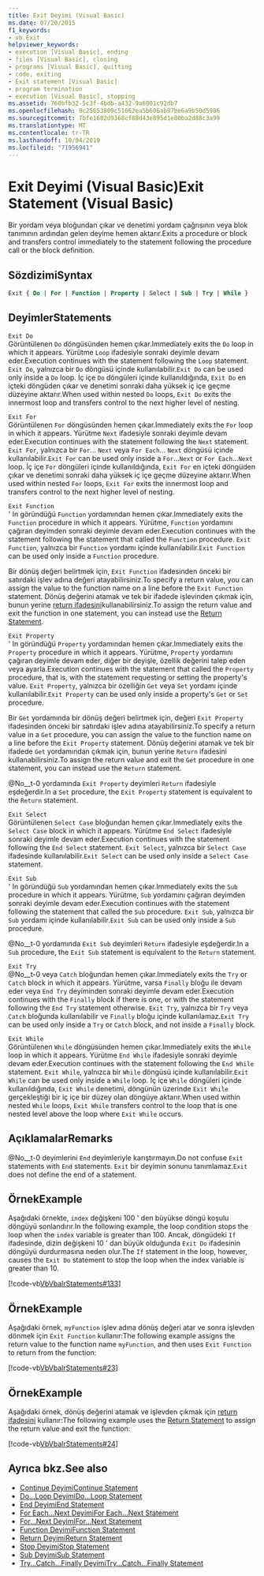 ```yaml
---
title: Exit Deyimi (Visual Basic)
ms.date: 07/20/2015
f1_keywords:
- vb.Exit
helpviewer_keywords:
- execution [Visual Basic], ending
- files [Visual Basic], closing
- programs [Visual Basic], quitting
- code, exiting
- Exit statement [Visual Basic]
- program termination
- execution [Visual Basic], stopping
ms.assetid: 760bfb32-5c3f-4bdb-a432-9a6001c92db7
ms.openlocfilehash: 9c25653809c51662ea5b606ab97be6a9b50d5986
ms.sourcegitcommit: 7bfe1682d9368cf88d43e895d1e80ba2d88c3a99
ms.translationtype: MT
ms.contentlocale: tr-TR
ms.lasthandoff: 10/04/2019
ms.locfileid: "71956941"
---
```

# <a name="exit-statement-visual-basic"></a><span data-ttu-id="7c0e9-102">Exit Deyimi (Visual Basic)</span><span class="sxs-lookup"><span data-stu-id="7c0e9-102">Exit Statement (Visual Basic)</span></span>

<span data-ttu-id="7c0e9-103">Bir yordam veya bloğundan çıkar ve denetimi yordam çağrısının veya blok tanımının ardından gelen deyime hemen aktarır.</span><span class="sxs-lookup"><span data-stu-id="7c0e9-103">Exits a procedure or block and transfers control immediately to the statement following the procedure call or the block definition.</span></span>

## <a name="syntax"></a><span data-ttu-id="7c0e9-104">Sözdizimi</span><span class="sxs-lookup"><span data-stu-id="7c0e9-104">Syntax</span></span>

```vb
Exit { Do | For | Function | Property | Select | Sub | Try | While }
```

## <a name="statements"></a><span data-ttu-id="7c0e9-105">Deyimler</span><span class="sxs-lookup"><span data-stu-id="7c0e9-105">Statements</span></span>

 `Exit Do`  
 <span data-ttu-id="7c0e9-106">Görüntülenen `Do` döngüsünden hemen çıkar.</span><span class="sxs-lookup"><span data-stu-id="7c0e9-106">Immediately exits the `Do` loop in which it appears.</span></span> <span data-ttu-id="7c0e9-107">Yürütme `Loop` ifadesiyle sonraki deyimle devam eder.</span><span class="sxs-lookup"><span data-stu-id="7c0e9-107">Execution continues with the statement following the `Loop` statement.</span></span> <span data-ttu-id="7c0e9-108">`Exit Do`, yalnızca bir `Do` döngüsü içinde kullanılabilir.</span><span class="sxs-lookup"><span data-stu-id="7c0e9-108">`Exit Do` can be used only inside a `Do` loop.</span></span> <span data-ttu-id="7c0e9-109">İç içe `Do` döngüleri içinde kullanıldığında, `Exit Do` en içteki döngüden çıkar ve denetimi sonraki daha yüksek iç içe geçme düzeyine aktarır.</span><span class="sxs-lookup"><span data-stu-id="7c0e9-109">When used within nested `Do` loops, `Exit Do` exits the innermost loop and transfers control to the next higher level of nesting.</span></span>

 `Exit For`  
 <span data-ttu-id="7c0e9-110">Görüntülenen `For` döngüsünden hemen çıkar.</span><span class="sxs-lookup"><span data-stu-id="7c0e9-110">Immediately exits the `For` loop in which it appears.</span></span> <span data-ttu-id="7c0e9-111">Yürütme `Next` ifadesiyle sonraki deyimle devam eder.</span><span class="sxs-lookup"><span data-stu-id="7c0e9-111">Execution continues with the statement following the `Next` statement.</span></span> <span data-ttu-id="7c0e9-112">`Exit For`, yalnızca bir `For`... `Next` veya `For Each`... `Next` döngüsü içinde kullanılabilir.</span><span class="sxs-lookup"><span data-stu-id="7c0e9-112">`Exit For` can be used only inside a `For`...`Next` or `For Each`...`Next` loop.</span></span> <span data-ttu-id="7c0e9-113">İç içe `For` döngüleri içinde kullanıldığında, `Exit For` en içteki döngüden çıkar ve denetimi sonraki daha yüksek iç içe geçme düzeyine aktarır.</span><span class="sxs-lookup"><span data-stu-id="7c0e9-113">When used within nested `For` loops, `Exit For` exits the innermost loop and transfers control to the next higher level of nesting.</span></span>

 `Exit Function`  
 <span data-ttu-id="7c0e9-114">' In göründüğü `Function` yordamından hemen çıkar.</span><span class="sxs-lookup"><span data-stu-id="7c0e9-114">Immediately exits the `Function` procedure in which it appears.</span></span> <span data-ttu-id="7c0e9-115">Yürütme, `Function` yordamını çağıran deyimden sonraki deyimle devam eder.</span><span class="sxs-lookup"><span data-stu-id="7c0e9-115">Execution continues with the statement following the statement that called the `Function` procedure.</span></span> <span data-ttu-id="7c0e9-116">`Exit Function`, yalnızca bir `Function` yordamı içinde kullanılabilir.</span><span class="sxs-lookup"><span data-stu-id="7c0e9-116">`Exit Function` can be used only inside a `Function` procedure.</span></span>

 <span data-ttu-id="7c0e9-117">Bir dönüş değeri belirtmek için, `Exit Function` ifadesinden önceki bir satırdaki işlev adına değeri atayabilirsiniz.</span><span class="sxs-lookup"><span data-stu-id="7c0e9-117">To specify a return value, you can assign the value to the function name on a line before the `Exit Function` statement.</span></span> <span data-ttu-id="7c0e9-118">Dönüş değerini atamak ve tek bir ifadede işlevinden çıkmak için, bunun yerine [return ifadesini](return-statement.md)kullanabilirsiniz.</span><span class="sxs-lookup"><span data-stu-id="7c0e9-118">To assign the return value and exit the function in one statement, you can instead use the [Return Statement](return-statement.md).</span></span>

 `Exit Property`  
 <span data-ttu-id="7c0e9-119">' In göründüğü `Property` yordamından hemen çıkar.</span><span class="sxs-lookup"><span data-stu-id="7c0e9-119">Immediately exits the `Property` procedure in which it appears.</span></span> <span data-ttu-id="7c0e9-120">Yürütme, `Property` yordamını çağıran deyimle devam eder, diğer bir deyişle, özellik değerini talep eden veya ayarla.</span><span class="sxs-lookup"><span data-stu-id="7c0e9-120">Execution continues with the statement that called the `Property` procedure, that is, with the statement requesting or setting the property's value.</span></span> <span data-ttu-id="7c0e9-121">`Exit Property`, yalnızca bir özelliğin `Get` veya `Set` yordamı içinde kullanılabilir.</span><span class="sxs-lookup"><span data-stu-id="7c0e9-121">`Exit Property` can be used only inside a property's `Get` or `Set` procedure.</span></span>

 <span data-ttu-id="7c0e9-122">Bir `Get` yordamında bir dönüş değeri belirtmek için, değeri `Exit Property` ifadesinden önceki bir satırdaki işlev adına atayabilirsiniz.</span><span class="sxs-lookup"><span data-stu-id="7c0e9-122">To specify a return value in a `Get` procedure, you can assign the value to the function name on a line before the `Exit Property` statement.</span></span> <span data-ttu-id="7c0e9-123">Dönüş değerini atamak ve tek bir ifadede `Get` yordamından çıkmak için, bunun yerine `Return` ifadesini kullanabilirsiniz.</span><span class="sxs-lookup"><span data-stu-id="7c0e9-123">To assign the return value and exit the `Get` procedure in one statement, you can instead use the `Return` statement.</span></span>

 <span data-ttu-id="7c0e9-124">@No__t-0 yordamında `Exit Property` deyimleri `Return` ifadesiyle eşdeğerdir.</span><span class="sxs-lookup"><span data-stu-id="7c0e9-124">In a `Set` procedure, the `Exit Property` statement is equivalent to the `Return` statement.</span></span>

 `Exit Select`  
 <span data-ttu-id="7c0e9-125">Görüntülenen `Select Case` bloğundan hemen çıkar.</span><span class="sxs-lookup"><span data-stu-id="7c0e9-125">Immediately exits the `Select Case` block in which it appears.</span></span> <span data-ttu-id="7c0e9-126">Yürütme `End Select` ifadesiyle sonraki deyimle devam eder.</span><span class="sxs-lookup"><span data-stu-id="7c0e9-126">Execution continues with the statement following the `End Select` statement.</span></span> <span data-ttu-id="7c0e9-127">`Exit Select`, yalnızca bir `Select Case` ifadesinde kullanılabilir.</span><span class="sxs-lookup"><span data-stu-id="7c0e9-127">`Exit Select` can be used only inside a `Select Case` statement.</span></span>

 `Exit Sub`  
 <span data-ttu-id="7c0e9-128">' In göründüğü `Sub` yordamından hemen çıkar.</span><span class="sxs-lookup"><span data-stu-id="7c0e9-128">Immediately exits the `Sub` procedure in which it appears.</span></span> <span data-ttu-id="7c0e9-129">Yürütme, `Sub` yordamını çağıran deyimden sonraki deyimle devam eder.</span><span class="sxs-lookup"><span data-stu-id="7c0e9-129">Execution continues with the statement following the statement that called the `Sub` procedure.</span></span> <span data-ttu-id="7c0e9-130">`Exit Sub`, yalnızca bir `Sub` yordamı içinde kullanılabilir.</span><span class="sxs-lookup"><span data-stu-id="7c0e9-130">`Exit Sub` can be used only inside a `Sub` procedure.</span></span>

 <span data-ttu-id="7c0e9-131">@No__t-0 yordamında `Exit Sub` deyimleri `Return` ifadesiyle eşdeğerdir.</span><span class="sxs-lookup"><span data-stu-id="7c0e9-131">In a `Sub` procedure, the `Exit Sub` statement is equivalent to the `Return` statement.</span></span>

 `Exit Try`  
 <span data-ttu-id="7c0e9-132">@No__t-0 veya `Catch` bloğundan hemen çıkar.</span><span class="sxs-lookup"><span data-stu-id="7c0e9-132">Immediately exits the `Try` or `Catch` block in which it appears.</span></span> <span data-ttu-id="7c0e9-133">Yürütme, varsa `Finally` bloğu ile devam eder veya `End Try` deyiminden sonraki deyimle devam eder.</span><span class="sxs-lookup"><span data-stu-id="7c0e9-133">Execution continues with the `Finally` block if there is one, or with the statement following the `End Try` statement otherwise.</span></span> <span data-ttu-id="7c0e9-134">`Exit Try`, yalnızca bir `Try` veya `Catch` bloğunda kullanılabilir ve `Finally` bloğu içinde kullanılamaz.</span><span class="sxs-lookup"><span data-stu-id="7c0e9-134">`Exit Try` can be used only inside a `Try` or `Catch` block, and not inside a `Finally` block.</span></span>

 `Exit While`  
 <span data-ttu-id="7c0e9-135">Görüntülenen `While` döngüsünden hemen çıkar.</span><span class="sxs-lookup"><span data-stu-id="7c0e9-135">Immediately exits the `While` loop in which it appears.</span></span> <span data-ttu-id="7c0e9-136">Yürütme `End While` ifadesiyle sonraki deyimle devam eder.</span><span class="sxs-lookup"><span data-stu-id="7c0e9-136">Execution continues with the statement following the `End While` statement.</span></span> <span data-ttu-id="7c0e9-137">`Exit While`, yalnızca bir `While` döngüsü içinde kullanılabilir.</span><span class="sxs-lookup"><span data-stu-id="7c0e9-137">`Exit While` can be used only inside a `While` loop.</span></span> <span data-ttu-id="7c0e9-138">İç içe `While` döngüleri içinde kullanıldığında, `Exit While` denetimi, döngünün üzerinde `Exit While` gerçekleştiği bir iç içe bir düzey olan döngüye aktarır.</span><span class="sxs-lookup"><span data-stu-id="7c0e9-138">When used within nested `While` loops, `Exit While` transfers control to the loop that is one nested level above the loop where `Exit While` occurs.</span></span>

## <a name="remarks"></a><span data-ttu-id="7c0e9-139">Açıklamalar</span><span class="sxs-lookup"><span data-stu-id="7c0e9-139">Remarks</span></span>

<span data-ttu-id="7c0e9-140">@No__t-0 deyimlerini `End` deyimleriyle karıştırmayın.</span><span class="sxs-lookup"><span data-stu-id="7c0e9-140">Do not confuse `Exit` statements with `End` statements.</span></span> <span data-ttu-id="7c0e9-141">`Exit` bir deyimin sonunu tanımlamaz.</span><span class="sxs-lookup"><span data-stu-id="7c0e9-141">`Exit` does not define the end of a statement.</span></span>

## <a name="example"></a><span data-ttu-id="7c0e9-142">Örnek</span><span class="sxs-lookup"><span data-stu-id="7c0e9-142">Example</span></span>

<span data-ttu-id="7c0e9-143">Aşağıdaki örnekte, `index` değişkeni 100 ' den büyükse döngü koşulu döngüyü sonlandırır.</span><span class="sxs-lookup"><span data-stu-id="7c0e9-143">In the following example, the loop condition stops the loop when the `index` variable is greater than 100.</span></span> <span data-ttu-id="7c0e9-144">Ancak, döngüdeki `If` ifadesinde, dizin değişkeni 10 ' dan büyük olduğunda `Exit Do` ifadesinin döngüyü durdurmasına neden olur.</span><span class="sxs-lookup"><span data-stu-id="7c0e9-144">The `If` statement in the loop, however, causes the `Exit Do` statement to stop the loop when the index variable is greater than 10.</span></span>

[!code-vb[VbVbalrStatements#133](~/samples/snippets/visualbasic/VS_Snippets_VBCSharp/VbVbalrStatements/VB/class10.vb#133)]

## <a name="example"></a><span data-ttu-id="7c0e9-145">Örnek</span><span class="sxs-lookup"><span data-stu-id="7c0e9-145">Example</span></span>

<span data-ttu-id="7c0e9-146">Aşağıdaki örnek, `myFunction` işlev adına dönüş değeri atar ve sonra işlevden dönmek için `Exit Function` kullanır:</span><span class="sxs-lookup"><span data-stu-id="7c0e9-146">The following example assigns the return value to the function name `myFunction`, and then uses `Exit Function` to return from the function:</span></span>

[!code-vb[VbVbalrStatements#23](~/samples/snippets/visualbasic/VS_Snippets_VBCSharp/VbVbalrStatements/VB/Class1.vb#23)]

## <a name="example"></a><span data-ttu-id="7c0e9-147">Örnek</span><span class="sxs-lookup"><span data-stu-id="7c0e9-147">Example</span></span>

<span data-ttu-id="7c0e9-148">Aşağıdaki örnek, dönüş değerini atamak ve işlevden çıkmak için [return ifadesini](return-statement.md) kullanır:</span><span class="sxs-lookup"><span data-stu-id="7c0e9-148">The following example uses the [Return Statement](return-statement.md) to assign the return value and exit the function:</span></span>

[!code-vb[VbVbalrStatements#24](~/samples/snippets/visualbasic/VS_Snippets_VBCSharp/VbVbalrStatements/VB/Class1.vb#24)]

## <a name="see-also"></a><span data-ttu-id="7c0e9-149">Ayrıca bkz.</span><span class="sxs-lookup"><span data-stu-id="7c0e9-149">See also</span></span>

- [<span data-ttu-id="7c0e9-150">Continue Deyimi</span><span class="sxs-lookup"><span data-stu-id="7c0e9-150">Continue Statement</span></span>](continue-statement.md)
- [<span data-ttu-id="7c0e9-151">Do...Loop Deyimi</span><span class="sxs-lookup"><span data-stu-id="7c0e9-151">Do...Loop Statement</span></span>](do-loop-statement.md)
- [<span data-ttu-id="7c0e9-152">End Deyimi</span><span class="sxs-lookup"><span data-stu-id="7c0e9-152">End Statement</span></span>](end-statement.md)
- [<span data-ttu-id="7c0e9-153">For Each...Next Deyimi</span><span class="sxs-lookup"><span data-stu-id="7c0e9-153">For Each...Next Statement</span></span>](for-each-next-statement.md)
- [<span data-ttu-id="7c0e9-154">For...Next Deyimi</span><span class="sxs-lookup"><span data-stu-id="7c0e9-154">For...Next Statement</span></span>](for-next-statement.md)
- [<span data-ttu-id="7c0e9-155">Function Deyimi</span><span class="sxs-lookup"><span data-stu-id="7c0e9-155">Function Statement</span></span>](function-statement.md)
- [<span data-ttu-id="7c0e9-156">Return Deyimi</span><span class="sxs-lookup"><span data-stu-id="7c0e9-156">Return Statement</span></span>](return-statement.md)
- [<span data-ttu-id="7c0e9-157">Stop Deyimi</span><span class="sxs-lookup"><span data-stu-id="7c0e9-157">Stop Statement</span></span>](stop-statement.md)
- [<span data-ttu-id="7c0e9-158">Sub Deyimi</span><span class="sxs-lookup"><span data-stu-id="7c0e9-158">Sub Statement</span></span>](sub-statement.md)
- [<span data-ttu-id="7c0e9-159">Try...Catch...Finally Deyimi</span><span class="sxs-lookup"><span data-stu-id="7c0e9-159">Try...Catch...Finally Statement</span></span>](try-catch-finally-statement.md)
